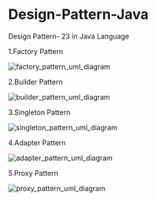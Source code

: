 # Design-Pattern-Java
Design Pattern- 23 in Java Language

1.Factory Pattern



![factory_pattern_uml_diagram](https://github.com/my0m1nk0/Design-Pattern-Java/assets/133027910/805c6081-7811-4dfc-821b-900537b4ba11)





2.Builder Pattern


![builder_pattern_uml_diagram](https://github.com/my0m1nk0/Design-Pattern-Java/assets/133027910/ea1d51e3-49fd-4406-ba03-cf5556da3a5b)



3.Singleton Pattern



![singleton_pattern_uml_diagram](https://github.com/my0m1nk0/Design-Pattern-Java/assets/133027910/1a2d2bac-8818-47eb-9904-2ca627242267)



4.Adapter Pattern



![adapter_pattern_uml_diagram](https://github.com/my0m1nk0/Design-Pattern-Java/assets/133027910/2180ee59-70c5-4054-afa2-ff7e4d291625)


5.Proxy Pattern

![proxy_pattern_uml_diagram](https://github.com/my0m1nk0/Design-Pattern-Java/assets/133027910/ac30287c-0408-4132-bae1-72d34755bd09)

